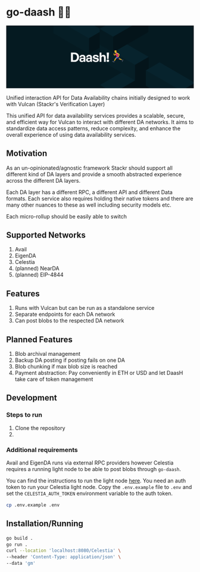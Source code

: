 # go-daash 🏃‍♂️

![cover](./assets/cover.png)

Unified interaction API for Data Availability chains initially designed to work with Vulcan (Stackr's Verification Layer)

This unified API for data availability services provides a scalable, secure, and efficient way for Vulcan to interact with different DA networks. It aims to standardize data access patterns, reduce complexity, and enhance the overall experience of using data availability services.

## Motivation

As an un-opinionated/agnostic framework Stackr should support all different kind of DA layers and provide a smooth abstracted experience across the different DA layers.

Each DA layer has a different RPC, a different API and different Data formats. Each service also requires holding their native tokens and there are many other nuances to these as well including security models etc.

Each micro-rollup should be easily able to switch

## Supported Networks

1. Avail
2. EigenDA
3. Celestia
4. (planned) NearDA
5. (planned) EIP-4844

## Features

1. Runs with Vulcan but can be run as a standalone service
2. Separate endpoints for each DA network
3. Can post blobs to the respected DA network

## Planned Features

1. Blob archival management
2. Backup DA posting if posting fails on one DA
3. Blob chunking if max blob size is reached
4. Payment abstraction: Pay conveniently in ETH or USD and let DaasH take care of token management

## Development

### Steps to run

1. Clone the repository
2.

### Additional requirements

Avail and EigenDA runs via external RPC providers however Celestia requires a running light node to be able to post blobs through `go-daash`.

You can find the instructions to run the light node [here](https://docs.celestia.org/developers/node-tutorial).
You need an auth token to run your Celestia light node. Copy the `.env.example` file to `.env` and set the `CELESTIA_AUTH_TOKEN` environment variable to the auth token.

```bash
cp .env.example .env
```

## Installation/Running

```bash
go build .
go run .
curl --location 'localhost:8080/Celestia' \
--header 'Content-Type: application/json' \
--data 'gm'
```
